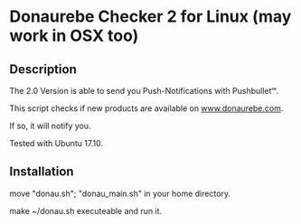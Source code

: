 # Donaurebe Checker 2 for Linux (may work in OSX too)

## Description

The 2.0 Version is able to send you Push-Notifications with Pushbullet℠.

This script checks if new products are available on www.donaurebe.com.

If so, it will notify you.

Tested with Ubuntu 17.10.

## Installation

move "donau.sh"; "donau_main.sh" in your home directory.

make ~/donau.sh executeable and run it.     
